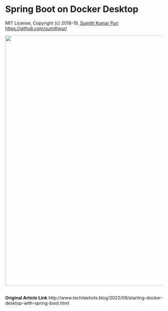 # Spring Boot on Docker Desktop

MIT License, Copyright (c) 2018-19, <a href="http://www.techcto.online/">Sumith Kumar Puri</a> <br>
https://github.com/sumithpuri

<img src="https://blogger.googleusercontent.com/img/b/R29vZ2xl/AVvXsEhjVU9XPvMkXkAwwYyN_sNf0piBpXExaSNSD8DCJlgbaucFEGoEB_KONASwzD7bXA6f7Id746quNS_Ni3BJbO7zK0f7CtZhas0mGLytURAv43JvhiIxbXsZo-NVn5Mdh3sNb6Frl0ByJAytZReeeaIwRIsP3Sbmc13HW0skkgkY_TAE256wshqgKJ-XyQ/w640-h321/skp_ts_spring_boot_docker_sample.jpg" width="800"></img>


<br>
<b>Original Article Link</b>
http://www.techilashots.blog/2022/09/starting-docker-desktop-with-spring-boot.html
